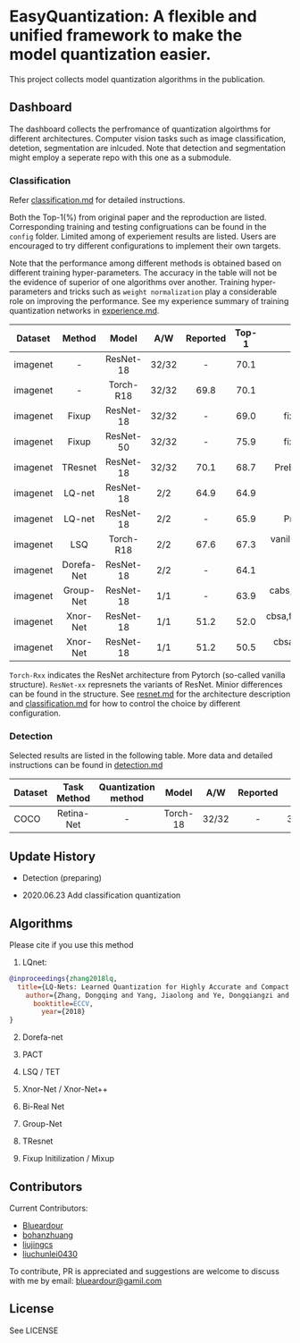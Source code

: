 
# EasyQuantization: A flexible and unified framework to make the model quantization easier.

This project collects model quantization algorithms in the publication.

## Dashboard

The dashboard collects the perfromance of quantization algoirthms for different architectures. Computer vision tasks such as image classification, detetion, segmentation are inlcuded. Note that detection and segmentation might employ a seperate repo with this one as a submodule.

### Classification

Refer [classification.md](./doc/classification.md) for detailed instructions.

Both the Top-1(\%) from original paper and the reproduction are listed. Corresponding training and testing configruations can be found in the `config` folder. Limited among of experiement results are listed. Users are encouraged to try different configurations to implement their own targets.

Note that the performance among different methods is obtained based on different training hyper-parameters. The accuracy in the table will not be the evidence of superior of one algorithms over another. Training hyper-parameters and tricks such as `weight normalization` play a considerable role on improving the performance. See my experience summary of training quantization networks in [experience.md](./doc/experience.md).

Dataset | Method | Model | A/W | Reported | Top-1  | Comment 
--- |:---:|:---:|:---:|:---:|:---:|:---:
imagenet | - | ResNet-18 | 32/32 | - | 70.1 | PreBN,bacs 
imagenet | - | Torch-R18 | 32/32 | 69.8 | 70.1 | Pytorch-official
imagenet | Fixup | ResNet-18 | 32/32 | - | 69.0 | fixup,cbsa,mixup=0.7
imagenet | Fixup | ResNet-50 | 32/32 | - | 75.9 | fixup,cbsa,mixup=0.7
imagenet | TResnet | ResNet-18 | 32/32 | 70.1 | 68.7 | PreBN,bacs,TResNetStem
imagenet | LQ-net | ResNet-18 | 2/2 | 64.9 | 64.9 | PreBN,bacs 
imagenet | LQ-net | ResNet-18 | 2/2 | - | 65.9 | PreBN,bacs,fm-qg=8
imagenet | LSQ | Torch-R18 | 2/2 | 67.6 | 67.3 | vanilla resnet(paper use pre act)
imagenet | Dorefa-Net | ResNet-18 | 2/2 | - | 64.1 | PreBN,bacs
imagenet | Group-Net | ResNet-18 | 1/1 | - | 63.9 | cabs,bireal,base=5,without-softgate
imagenet | Xnor-Net | ResNet-18 | 1/1 | 51.2 | 52.0 | cbsa,fm_triangle,wt_pass,No-ReLU
imagenet | Xnor-Net | ResNet-18 | 1/1 | 51.2 | 50.5 | cbsa,fm_STE,wt_pass,No-ReLU

`Torch-Rxx` indicates the ResNet architecture from Pytorch (so-called vanilla structure). `ResNet-xx` represnets the variants of ResNet. Minior differences can be found in the structure. See [resnet.md](./doc/resnet.md) for the architecture description and  [classification.md](./doc/classification.md) for how to control the choice by different configuration.

### Detection

Selected results are listed in the following table. More data and detailed instructions can be found in [detection.md](./doc/detection.md)

Dataset | Task Method | Quantization method | Model | A/W | Reported | AP  | Comment 
--- |:---:|:---:|:---:|:---:|:---:|:---:|:---:
COCO | Retina-Net | - | Torch-18 | 32/32 | - | 31.5432 | 

## Update History

- Detection (preparing)

- 2020.06.23 Add classification quantization



## Algorithms

Please cite if you use this method

1. LQnet:
```BibTeX
@inproceedings{zhang2018lq,
  title={LQ-Nets: Learned Quantization for Highly Accurate and Compact Deep Neural Networks},
    author={Zhang, Dongqing and Yang, Jiaolong and Ye, Dongqiangzi and Hua, Gang},
      booktitle=ECCV,
        year={2018}
}
```

2. Dorefa-net

3. PACT

4. LSQ / TET

5. Xnor-Net / Xnor-Net++

6. Bi-Real Net

7. Group-Net

8. TResnet

9. Fixup Initilization / Mixup


## Contributors

Current Contributors:

- [Blueardour](https://github.com/blueardour)
- [bohanzhuang](https://github.com/bohanzhuang)
- [liujingcs](https://github.com/liujingcs)
- [liuchunlei0430](https://github.com/liuchunlei0430)


To contribute, PR is appreciated and suggestions are welcome to discuss with me by email: blueardour@gamil.com

## License

See LICENSE

